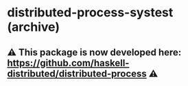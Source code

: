 # distributed-process-systest (archive)

## :warning: This package is now developed here: https://github.com/haskell-distributed/distributed-process :warning:
